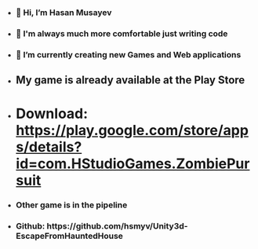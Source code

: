 - <h3>👋 Hi, I’m Hasan Musayev </h3>
- <h3>👀 I'm always much more comfortable just writing code </h3>
- <h3>🌱 I’m currently creating new Games and Web applications </h3>
- <h2>My game is already available at the Play Store </h2>
- # Download: https://play.google.com/store/apps/details?id=com.HStudioGames.ZombiePursuit 
- <h3>Other game is in the pipeline</h3>
- <h3> Github: https://github.com/hsmyv/Unity3d-EscapeFromHauntedHouse </h3>

<!---
hsmyv/hsmyv is a ✨ special ✨ repository because its `README.md` (this file) appears on your GitHub profile.
You can click the Preview link to take a look at your changes.
--->
